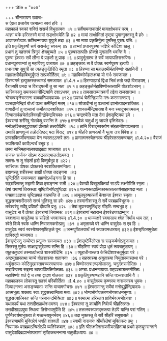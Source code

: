 +++
title = "००४"

+++
श्रीनारायण उवाच-  
स ऐक्षत प्रजायेय परमात्मा स्वयं हरिः ।  
महाकालं स्वकां शक्तिं ससर्ज विभुरात्मनः ॥१ ॥
सर्वेषामन्तकर्तारं मायाक्षोभकरं परम् ।  
आज्ञां चक्रे हरिस्तस्मै मायां सङ्क्षोभयेति हि ॥२ ॥
मायां तत्क्षोभितां दृष्ट्वा पुमान्मुक्तस्तु वै हरेः ।  
आज्ञाकरोऽपरः कश्चिन्मायया युयुजे तदा ॥३ ॥
सा माया प्रकृतिर्मूला पुमाँस्तु पुरुषः पतिः ।  
इति प्रकृतिपुरुषौ सर्गं ससर्जतुः स्वकम् ॥४ ॥
ताभ्यां प्रधानपुरुषा जज्ञिरे कोटिशः खलु ।  
प्रधानं तु महत्तत्त्वं त्रिगुणं क्षेत्रमुच्यते ॥५ ॥
पूरुषस्तत्पतिः प्रोक्तो युगलानि भवन्ति वै ।  
पूरुषा ईश्वराः सर्वे लीना ये प्रकृतौ तु प्राक् ॥६ ॥
प्रादुर्भूताश्च ते सर्वे जायापतिसरूपिणः ।  
प्रधानपुरुषाभ्यां तु महाविष्णुः प्रजायत ॥७ ॥
अहङ्कारः स वै प्रोक्तः स्वर्णपूरुष इत्यपि ।  
प्रधानायाः सुपुत्री सा त्वहङ्कृतिरिति स्मृता ॥८ ॥
हिरण्या सा महालक्ष्मीर्महाविष्णोः सहायिनी ।  
महालक्ष्मीर्महाविष्णुर्युगलं तत्प्रकीर्तितम् ॥९ ॥
महाविष्णोर्महालक्ष्म्यां यो गर्भः समजायत ।  
हिरण्यगर्भ इत्युक्तस्तच्चाण्डं समजायत ॥1.4.१ ०॥
हिरण्याऽण्डं द्विधा भिन्नं ततो जज्ञे विराडयम् ।  
वैराज्यपि प्रमदा च विराट्पत्नी तु सा मता ॥१ १॥
अहङ्कृतेर्महाविष्णोस्तत्त्वानि षोडशोऽभवन् ।  
सात्त्विकात्तु समनस्कानीन्द्रियाणि दशाऽभवन् ॥१२॥
तामसात्तन्मात्रवर्गो तद्देवा राजसात्तथा ।  
श्रोत्रत्वङ्नेत्ररसना वाक्पाणिपादपायवः ॥१२॥
उपस्थं चेतीन्द्रियाणि मनः करणमान्तरम् ।  
पञ्चज्ञानेन्द्रियं बोध्यं पञ्च कर्मेन्द्रियं मतम् ॥१४॥
श्रोत्रादीनां तु पञ्चानां ज्ञानोत्पादनशक्तितः ।  
वागादीनां तु पञ्चानां कर्मोत्पादनशक्तितः ॥१५॥
ज्ञानकर्मेन्द्रियाख्या वै मनः स्यादुभयात्मकम् ।  
दिग्वातार्कप्रचेतोऽश्विवह्नीन्द्रोपेन्द्रमित्रकाः ॥१६॥
चन्द्रश्चेति मता देवा ईशसृष्टिमया इमे ।  
ईश्वराणां शरीरेषु गोलकेषु वसन्ति ते ॥१७॥
मनश्चैकं चतुर्धा तु जायते वृत्तिभेदतः ।  
मनोऽहञ्चित्तबुद्ध्याख्यं प्रोच्यते तत्त्ववेदिभिः ॥१८॥
तानि विराट्स्वरूपेण संहतानीशवाञ्च्छया ।  
तथापि प्राणशून्यं तन्नोदतिष्ठद् यदा विराट् ॥१९॥
श्रीहरिः प्राणरूपो वै भूत्वा तत्र विवेश ह ।  
प्राणशक्तिर्जीवनाख्या येन न्यस्ताऽऽन्तरे ततः ॥
प्राणात्मनश्चेतनस्य श्रीहरेस्तत्समन्वयात् ॥1.4.२०॥
वैराजं रूपमित्यर्थे कार्येऽन्वर्थं बभूव ह ।  
तस्य नाभिमहानालपद्माद्ब्रह्म व्यजायत ॥२१ ।  
राजसः सर्जकः सोऽथ रुद्रस्तद्भालतोऽभवत् ।  
तामसः स तु संहर्ता हृदो विष्णुर्बभूव ह ॥२२।  
सात्त्विकः पोषकः प्रोक्तस्ते स्वशक्तिसमन्विताः ।  
ब्रह्मणस्तु शरीरस्था ब्राह्मी प्रोक्ता तदङ्गना ॥२३  
सृष्टिरिति समाख्याता ब्रह्मणोऽर्धाङ्गना हि सा ।  
रुद्रशक्तिस्तु रुद्राणी शिवा हराङ्गना सती ॥२४॥
वैष्णवी विष्णुशक्तिर्या साऽपि लक्ष्मीरिति स्मृता ।  
तेषां त्रयाणां तिस्रस्ताः सृष्टिविनष्टिपुष्टिदाः ॥२५॥
पत्न्यस्तदात्मिकास्तत्तत्कार्यसाहाय्यदा मताः ।  
पग्ब्रह्माऽऽज्ञया सृष्टिप्रवाहं वाहयन्ति ते ॥२६॥
आमूलपुरुषात्सर्वे केशान्ता ईश्वराः स्मृताः ।  
शुद्धसत्त्वशरीरास्ते सत्त्वं भूतिस्तु सा हरेः ॥२७॥
तस्मानीशास्तु ते सर्वे परब्रह्मविभूतयः ।  
तत्रेश्वरेषु सर्वेषु प्रविष्टौ दीव्यति प्रभुः ॥२८ ॥
तेषां तूपास्यमूर्तिधृक् श्रीहरिः सम्बभूव ह ।  
वासुदेवः स वै प्रोक्तः ईश्वराणां नियामकः ॥२९॥
ईश्वराणां महाराज ईश्वरेड्यपदाम्बुजः ।  
स्वशक्त्या वासुदेव्या स सहितो भगवानयम् ॥1.4.३० ॥
धाम्न्यक्षरे स्ववासाय श्वेतं निर्माय धाम तत् ।  
श्वेते दिव्ये स्वके धाम्नि निवासमकरोत्प्रभुः ॥३१ ॥
अमृताख्ये परे धाम्नि वासुदेवः स एव हि ।  
वासुदेवः स्वयं स्वस्येश्वरसृष्टिकृते पुनः ॥
जन्मपुष्टिलयार्थं स्वं रूपत्रयमधारयत् ॥३२॥
ईशसृष्टिसमुन्नेता ह्यनिरुद्धो व्यजायत ।  
ईशसृष्टेस्तु सम्पोष्टा प्रद्युम्नः समजायत ॥३३ ॥
ईशसृष्टेर्विलोप्ता स सङ्कर्षणोऽनुजायत ।  
तिस्रस्तु मूर्तयः साक्षाद्वासुदेवस्य सन्ति हि ॥३४॥
श्रीहरिणा स्वयं प्रोह्य धृतं रूपचतुष्टयम् ।  
व्यूहचतुष्टयं तस्मात्प्रोच्यते शास्त्रवेदिभिः ॥३५ ॥
व्यूहाधीनास्तत्र केचिदीशाश्चतुर्मुखाः परे ।  
अष्टमुखास्तथा चान्ये षोडशास्याः शताननाः ॥३६॥
सहस्रास्या अयुतास्या नियुतास्यास्तथा परे ।  
अर्बुदास्याः कोटिमुखास्तावच्चरणपाणयः ॥३७॥
विष्णोस्तत्राऽण्डगोलास्तु. चनुर्दशसमीरिताः ।  
सदाशिवस्य रुद्रस्य त्वष्टाविंशतिगोलकाः ॥३८ ॥
अण्डाः प्रधानमायायाः षट्पञ्चाशत्समीरिताः ।  
महाविष्णोः शते द्वे च तथा द्वादश गोलकाः ॥३९ ॥
प्रकृतिपुरुषाण्डानि सन्ति पञ्चशतानि वै ।  
महाकालस्य लोकास्तु सहस्रं परिकीर्तिताः ॥1.4.४० ॥
वासुदेवस्य कृष्णस्य नारायणस्य भूमयः ।  
दिव्याऽनन्ता असङ्ख्याताः सन्ति वाचामगोचराः ॥४१ ॥
ईश्वराणान्तु सर्वेषां मनोबुद्धीन्द्रियादयः ।  
आत्मभूताः शक्तयः स्वाः शुद्धसत्त्वान्विता मताः ॥४२॥
भोग्यभोगोपकरणभोगसाधनभूमयः ।  
शुद्धसत्त्वात्मिकाः सन्ति परमानन्दमिश्रिताः ॥४३॥
परमात्मा हरिस्तत्र प्राविर्भवत्यभीक्ष्णशः ।  
यथाकार्यं यथा तत्तदीशप्रार्थनभावनम् ॥४४॥
ईश्वराणां तु कार्याणि निर्वर्त्य श्रीहरिस्ततः ।  
तत्तदीशाऽऽयुषा स्थित्वा तिरोभावमुपैति हि ॥४५॥
तत्तत्स्वरूपसद्भक्त्या तेऽपि यान्ति परां गतिम् ।  
पूर्णमैश्वर्यमाभुक्त्वा ते गच्छन्त्यपुनर्भवम् ॥४६॥
तदा मुक्तस्तु ते सर्वे श्रीहरिं समुपासते ।  
ईश्वराणामपि मुक्तिरेवं भवति शाश्वती ॥४७॥
स्वामी नारायणः श्रीमाँस्तेषां मुक्तिकरः प्रभुः ।  
नियामकः परब्रह्माऽन्वितोऽपि व्यतिरेकवान् ॥४८॥
इति श्रीलक्ष्मीनारायणीयसंहितायां प्रथमे कृतयुगसन्ताने वासुदेवादिब्रह्मान्तेश्वराणां सृष्टिकथननामा चतुर्थोऽध्यायः ॥४ ॥
    
